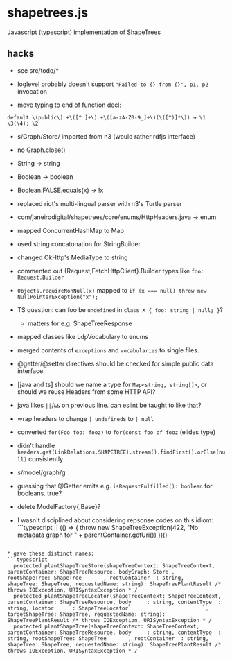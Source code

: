 # shapetrees.js
Javascript (typescript) implementation of ShapeTrees

## hacks

* see src/todo/*

* loglevel probably doesn't support `"Failed to {} from {}", p1, p2` invocation

* move typing to end of function decl:
```
default \(public\) +\([^ ]+\) +\([a-zA-Z0-9_]+\)(\([^)]*\)) → \1 \3(\4): \2
```
* s/Graph/Store/ imported from n3 (would rather rdfjs interface)

* no Graph.close()

* String -> string

* Boolean -> boolean

* Boolean.FALSE.equals(x) -> !x

* replaced riot's multi-lingual parser with n3's Turtle parser

* com/janeirodigital/shapetrees/core/enums/HttpHeaders.java -> enum

* mapped ConcurrentHashMap to Map

* used string concatonation for StringBuilder

* changed OkHttp's MediaType to string

* commented out {Request,FetchHttpClient}.Builder types like `foo: Request.Builder`

* `Objects.requireNonNull(x)` mapped to `if (x === null) throw new NullPointerException("x");`

* TS question: can foo be `undefined` in `class X { foo: string | null; }`?
  * matters for e.g. ShapeTreeResponse

* mapped classes like LdpVocabulary to enums

* merged contents of `exceptions` and `vocabularies` to single files.

* @getter/@setter directives should be checked for simple public data interface.

* \[java and ts] should we name a type for `Map<string, string[]>`, or should we reuse Headers from some HTTP API?

* java likes `||`/`&&` on previous line. can eslint be taught to like that?

* wrap headers to change `| undefined`s to `| null`

* converted `for(Foo foo: fooz)` to `for(const foo of fooz` (elides type)

* didn't handle `headers.get(LinkRelations.SHAPETREE).stream().findFirst().orElse(null)` consistently

* s/model/graph/g

* guessing that @Getter emits e.g. `isRequestFulfilled(): boolean` for booleans. true?

* delete ModelFactory{,Base}?

* I wasn't disciplined about considering repsonse codes on this idiom: ```typescript
 ||
      (() => { throw new ShapeTreeException(422, "No metadata graph for " + parentContainer.getUri()) })()
```

* gave these distinct names:
```typescript
  protected plantShapeTreeStore(shapeTreeContext: ShapeTreeContext, parentContainer: ShapeTreeResource, bodyGraph: Store ,                        rootShapeTree: ShapeTree       , rootContainer  : string,       shapeTree: ShapeTree, requestedName: string): ShapeTreePlantResult /* throws IOException, URISyntaxException * /
  protected plantShapeTreeLocator(shapeTreeContext: ShapeTreeContext, parentContainer: ShapeTreeResource, body     : string, contentType  : string, locator      : ShapeTreeLocator                         , targetShapeTree: ShapeTree, requestedName: string): ShapeTreePlantResult /* throws IOException, URISyntaxException * /
  protected plantShapeTree(shapeTreeContext: ShapeTreeContext, parentContainer: ShapeTreeResource, body     : string, contentType  : string, rootShapeTree: ShapeTree       , rootContainer  : string,       shapeTree: ShapeTree, requestedName: string): ShapeTreePlantResult /* throws IOException, URISyntaxException * /
```
